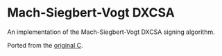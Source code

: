# Mach-Siegbert-Vogt DXCSA

An implementation of the Mach-Siegbert-Vogt DXCSA signing algorithm.

Ported from the [original C](https://github.com/hexops/DirectXShaderCompiler/commit/7a0138d6eab5ce712e6dc70d3dc200eb2193574f).

